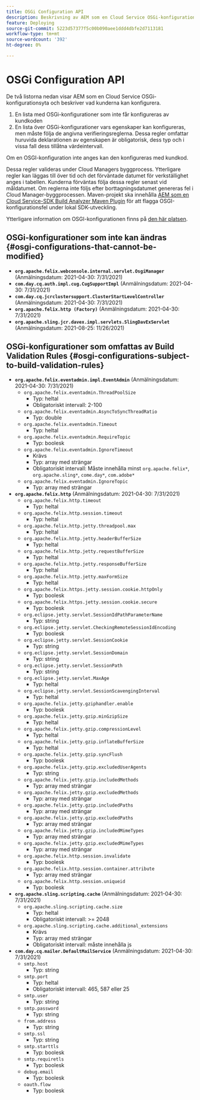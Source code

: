 ```yaml
---
title: OSGi Configuration API
description: Beskrivning av AEM som en Cloud Service OSGi-konfigurationsyta
feature: Deploying
source-git-commit: 5223d57377f5c00b090aee1ddd4dbfe2d7113181
workflow-type: tm+mt
source-wordcount: '392'
ht-degree: 0%

---
```



# OSGi Configuration API

De två listorna nedan visar AEM som en Cloud Service OSGi-konfigurationsyta och beskriver vad kunderna kan konfigurera.

1. En lista med OSGi-konfigurationer som inte får konfigureras av kundkoden
1. En lista över OSGi-konfigurationer vars egenskaper kan konfigureras, men måste följa de angivna verifieringsreglerna. Dessa regler omfattar huruvida deklarationen av egenskapen är obligatorisk, dess typ och i vissa fall dess tillåtna värdeintervall.

Om en OSGI-konfiguration inte anges kan den konfigureras med kundkod.

Dessa regler valideras under Cloud Managers byggprocess. Ytterligare regler kan läggas till över tid och det förväntade datumet för verkställighet anges i tabellen. Kunderna förväntas följa dessa regler senast vid måldatumet. Om reglerna inte följs efter borttagningsdatumet genereras fel i Cloud Manager-byggprocessen. Maven-projekt ska innehålla [AEM som en Cloud Service-SDK Build Analyzer Maven Plugin](https://experienceleague.adobe.com/docs/experience-manager-core-components/using/developing/archetype/build-analyzer-maven-plugin.html) för att flagga OSGI-konfigurationsfel under lokal SDK-utveckling.

Ytterligare information om OSGI-konfigurationen finns på [den här platsen](/help/implementing/deploying/configuring-osgi.md).

## OSGi-konfigurationer som inte kan ändras {#osgi-configurations-that-cannot-be-modified}

* **`org.apache.felix.webconsole.internal.servlet.OsgiManager`** (Anmälningsdatum: 2021-04-30: 7/31/2021)
* **`com.day.cq.auth.impl.cug.CugSupportImpl`** (Anmälningsdatum: 2021-04-30: 7/31/2021)
* **`com.day.cq.jcrclustersupport.ClusterStartLevelController`** (Anmälningsdatum: 2021-04-30: 7/31/2021)
* **`org.apache.felix.http (Factory)`** (Anmälningsdatum: 2021-04-30: 7/31/2021)
* **`org.apache.sling.jcr.davex.impl.servlets.SlingDavExServlet`** (Anmälningsdatum: 2021-08-25: 11/26/2021)

## OSGi-konfigurationer som omfattas av Build Validation Rules {#osgi-configurations-subject-to-build-validation-rules}

* **`org.apache.felix.eventadmin.impl.EventAdmin`** (Anmälningsdatum: 2021-04-30: 7/31/2021)
   * `org.apache.felix.eventadmin.ThreadPoolSize`
      * Typ: heltal
      * Obligatoriskt intervall: 2-100
   * `org.apache.felix.eventadmin.AsyncToSyncThreadRatio`
      * Typ: double
   * `org.apache.felix.eventadmin.Timeout`
      * Typ: heltal
   * `org.apache.felix.eventadmin.RequireTopic`
      * Typ: boolesk
   * `org.apache.felix.eventadmin.IgnoreTimeout`
      * Krävs
      * Typ: array med strängar
      * Obligatoriskt intervall: Måste innehålla minst `org.apache.felix*`, `org.apache.sling*`, `come.day*`, `com.adobe*`
   * `org.apache.felix.eventadmin.IgnoreTopic`
      * Typ: array med strängar
* **`org.apache.felix.http`** (Anmälningsdatum: 2021-04-30: 7/31/2021)
   * `org.apache.felix.http.timeout`
      * Typ: heltal
   * `org.apache.felix.http.session.timeout`
      * Typ: heltal
   * `org.apache.felix.http.jetty.threadpool.max`
      * Typ: heltal
   * `org.apache.felix.http.jetty.headerBufferSize`
      * Typ: heltal
   * `org.apache.felix.http.jetty.requestBufferSize`
      * Typ: heltal
   * `org.apache.felix.http.jetty.responseBufferSize`
      * Typ: heltal
   * `org.apache.felix.http.jetty.maxFormSize`
      * Typ: heltal
   * `org.apache.felix.https.jetty.session.cookie.httpOnly`
      * Typ: boolesk
   * `org.apache.felix.https.jetty.session.cookie.secure`
      * Typ: boolesk
   * `org.eclipse.jetty.servlet.SessionIdPathParameterName`
      * Typ: string
   * `org.eclipse.jetty.servlet.CheckingRemoteSessionIdEncoding`
      * Typ: boolesk
   * `org.eclipse.jetty.servlet.SessionCookie`
      * Typ: string
   * `org.eclipse.jetty.servlet.SessionDomain`
      * Typ: string
   * `org.eclipse.jetty.servlet.SessionPath`
      * Typ: string
   * `org.eclipse.jetty.servlet.MaxAge`
      * Typ: heltal
   * `org.eclipse.jetty.servlet.SessionScavengingInterval`
      * Typ: heltal
   * `org.apache.felix.jetty.gziphandler.enable`
      * Typ: boolesk
   * `org.apache.felix.jetty.gzip.minGzipSize`
      * Typ: heltal
   * `org.apache.felix.jetty.gzip.compressionLevel`
      * Typ: heltal
   * `org.apache.felix.jetty.gzip.inflateBufferSize`
      * Typ: heltal
   * `org.apache.felix.jetty.gzip.syncFlush`
      * Typ: boolesk
   * `org.apache.felix.jetty.gzip.excludedUserAgents`
      * Typ: string
   * `org.apache.felix.jetty.gzip.includedMethods`
      * Typ: array med strängar
   * `org.apache.felix.jetty.gzip.excludedMethods`
      * Typ: array med strängar
   * `org.apache.felix.jetty.gzip.includedPaths`
      * Typ: array med strängar
   * `org.apache.felix.jetty.gzip.excludedPaths`
      * Typ: array med strängar
   * `org.apache.felix.jetty.gzip.includedMimeTypes`
      * Typ: array med strängar
   * `org.apache.felix.jetty.gzip.excludedMimeTypes`
      * Typ: array med strängar
   * `org.apache.felix.http.session.invalidate`
      * Typ: boolesk
   * `org.apache.felix.http.session.container.attribute`
      * Typ: array med strängar
   * `org.apache.felix.http.session.uniqueid`
      * Typ: boolesk
* **`org.apache.sling.scripting.cache`** (Anmälningsdatum: 2021-04-30: 7/31/2021)
   * `org.apache.sling.scripting.cache.size`
      * Typ: heltal
      * Obligatoriskt intervall: >= 2048
   * `org.apache.sling.scripting.cache.additional_extensions`
      * Krävs
      * Typ: array med strängar
      * Obligatoriskt intervall: måste innehålla js
* **`com.day.cq.mailer.DefaultMailService`** (Anmälningsdatum: 2021-04-30: 7/31/2021)
   * `smtp.host`
      * Typ: string
   * `smtp.port`
      * Typ: heltal
      * Obligatoriskt intervall: 465, 587 eller 25
   * `smtp.user`
      * Typ: string
   * `smtp.password`
      * Typ: string
   * `from.address`
      * Typ: string
   * `smtp.ssl`
      * Typ: string
   * `smtp.starttls`
      * Typ: boolesk
   * `smtp.requiretls`
      * Typ: boolesk
   * `debug.email`
      * Typ: boolesk
   * `oauth.flow`
      * Typ: boolesk
